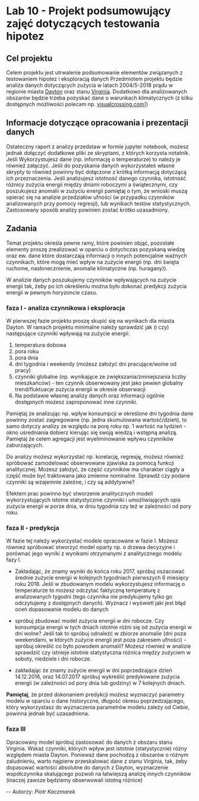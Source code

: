 # Lab 10 - Projekt podsumowujący zajęć dotyczących testowania hipotez

## Cel projektu
Celem projektu jest utrwalenie podsumowanie elementów związanych z testowaniem hipotez i eksploracją danych
Przedmiotem projektu będzie analiza danych dotyczących zużycia w latach 2004/5-2018 prądu w regionie miasta [Dayton](https://chmura.put.poznan.pl/s/aJ95P7abs9OANRK) oraz stanu [Virginia](https://chmura.put.poznan.pl/s/fIz5Ksytujup80b). Dodatkowo dla analizowanych obszarów będzie trzeba pozyskać dane o warunkach klimatycznych (z kilku dostępnych możliwości polecam np. [visualcrossing.com](https://www.visualcrossing.com/)])

## Informacje dotyczące opracowania i prezentacji danych
Ostateczny raport z analizy przedstaw w formie jupyter notebook, możesz jednak dołączyć dodatkowe pliki ze skryptami, z których korzysta notatnik. Jeśli Wykorzystujesz dane (np. informację o temperaturze) to należy je również załączyć. Jeśli do pozyskania danych wykorzystałeś własne skrypty to również powinny być dołączone z krótką informacją dotyczącą ich przeznaczenia.
Jeśli analizujesz istotność danego czynnika, istotność różnicy zużycia energii między dniami roboczymi a świątecznymi, czy poszukujesz anomalii w zużyciu energii pamiętaj o tym, że wnioski muszą opierać się na analizie przedziałów ufności (w przypadku czynników analizowanych przy pomocy regresji), lub wynikach testów statystycznych. Zastosowany sposób analizy powinien zostać krótko uzasadniony.

## Zadania
Temat projektu określa pewne ramy, które powinien objąć, pozostałe elementy proszę zrealizować w oparciu o dotychczas pozyskaną wiedzę oraz ew. dane które dostarczają informacji o innych potencjalnie ważnych czynnikach, które mogą mieć wpływ na zużycie energii (np. dni święta ruchome, nasłonecznienie, anomalie klimatyczne (np. huragany)).

W analizie danych poszukujemy czynników wpływających na zużycie energii tak, żeby po ich określeniu można było dokonać predykcji zużycia energii w pewnym horyzoncie czasu.

### faza I - analiza czynnikowa i eksploracja
W pierwszej fazie projektu proszę skupić się na wynikach dla miasta Dayton. 
W ramach projektu minimalne należy sprawdzić jak (i czy) następujące czynniki wpływają na zużycie energii:
1. temperatura dobowa
2. pora roku
3. pora dnia 
4. dni tygodnia i weekendy (możesz założyć dni pracujące/wolne od pracy)
5. czynniki globalne (np. wynikające ze zwiększania/zmniejszania liczby mieszkańców) - ten czynnik obserwowany jest jako pewien globalny trend/fluktuacje zużycia energii w okresie obserwacji
6. Na podstawie własnej analizy danych oraz informacji ogólnie dostępnych możesz zaproponować inne czynniki.  

Pamiętaj że analizując np. wpływ konsumpcji w określone dni tygodnia dane powinny zostać zagregowane (np. jedna skumulowana wartość/dzień), to samo dotyczy analizy ze względu na porę roku np. 1 wartość na tydzień - okno uśredniania dobierz kierując się swoją wiedzą i wstępną analizą. Pamiętaj że celem agregacji jest wyeliminowanie wpływu czynników zaburzających.

Do analizy  możesz wykorzystać np. korelację, regresję, możesz również spróbować zamodelować obserwowane zjawiska za pomocą funkcji analitycznej. Możesz założyć, że część czynników ma charakter ciągły a część może być traktowana jako zmienne nominalne. Sprawdź czy podane czynniki są wzajemnie zależne, i czy są addytywne?

Efektem prac powinno być stworzenie analitycznych modeli wykorzystujących istotne statystycznie czynniki i umożliwiających opis zużycia energii w porze dnia, w dniu tygodnia czy też w zależności od pory roku.

### faza  II - predykcja
W fazie tej należy wykorzystać modele opracowane w fazie I. Możesz również spróbować stworzyć model oparty np. o drzewa decyzyjne i porównać jego wyniki z wynikami otrzymanymi z analitycznego modelu fazy I.
- Zakładając, że znamy wyniki do końca roku 2017, spróbuj oszacować średnie zużycie energii w kolejnych tygodniach pierwszych 6 miesięcy roku 2018. Jeśli w zbudowanym modelu wykorzystujesz informację o temperaturze to możesz odczytać faktyczną temperaturę z analizowanych tygodni (tego czynnika nie predykujemy tylko go odczytujemy z dostępnych danych). Wyznacz i wyświetl jaki jest błąd oceń dopasowanie modelu do danych

- spróbuj zbudować model zużycia energii w dni robocze. Czy konsumpcja energii w tych dniach istotnie różni się od zużycia energii w dni wolne? Jeśli tak to spróbuj odnaleźć w zbiorze anomalie (dni poza weekendami,  w których zużycie energii jest poza zakresem ufności) - spróbuj określić co było powodem anomalii? Możesz również w analizie sprawdzić czy istnieje istotnie statystyczna różnica między zużyciem w soboty, niedziele i dni robocze.

- zakładając że znamy zużycie energii w dni poprzedzające dzień 14.12.2016, oraz 14.07.2017 spróbuj wykreślić predykowane zużycia energii (w zależności od pory dnia lub godziny) w 7 kolejnych dniach. 

**Pamiętaj**, że przed dokonaniem predykcji możesz wyznaczyć parametry modelu w oparciu o dane historyczne, długość okresu poprzedzającego, który wykorzystasz do wyznaczenia parametrów modelu zależy od Ciebie, powinna jednak być uzasadniona.

### faza III 
Opracowany model spróbuj zastosować do danych z obszaru stanu Virginia. Wskaż czynniki, których wpływ jest istotnie (statystycznie) różny względem miasta Dayton. Ponieważ dane pochodzą z obszarów o różnym zaludnieniu, warto najpierw przeskalować dane z stanu Virginia, tak, żeby dopasować wartości absolutne do danych z Dayton, wyznaczenie współczynnika skalującego pozwoli na łatwiejszą analizę innych czynników (inaczej zawsze będziemy obserwowali istotną różnice)



--
Autorzy: *Piotr Kaczmarek* 
